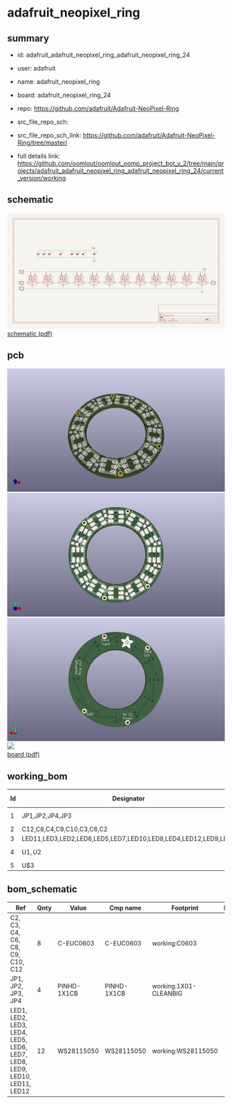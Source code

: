 # adafruit_neopixel_ring
 
## summary 
* id: adafruit_adafruit_neopixel_ring_adafruit_neopixel_ring_24
* user: adafruit
* name: adafruit_neopixel_ring
* board: adafruit_neopixel_ring_24
* repo: https://github.com/adafruit/Adafruit-NeoPixel-Ring



* src_file_repo_sch: 
* src_file_repo_sch_link: https://github.com/adafruit/Adafruit-NeoPixel-Ring/tree/master/
* full details link: https://github.com/oomlout/oomlout_oomp_project_bot_v_2/tree/main/projects/adafruit_adafruit_neopixel_ring_adafruit_neopixel_ring_24/current_version/working  

## schematic  
![](working_schematic_600.png)  
[schematic (pdf)](working_schematic.pdf) 






















## pcb  
![](working_3d_600.png) 
![](working_3d_front_600.png)  
![](working_3d_back_600.png)  
![](working_600.png)  
[board (pdf)](working.pdf)  

## working_bom
| Id | Designator | Footprint | Quantity | Designation | Supplier and ref |  | None | 
| --- | --- | --- | --- | --- | --- | --- | --- | 
| 1 | JP1,JP2,JP4,JP3 | 1X01-CLEANBIG | 4 |  |  |  | [''] | 
| 2 | C12,C8,C4,C9,C10,C3,C6,C2 | C0603 | 8 |  |  |  | [''] | 
| 3 | LED11,LED3,LED2,LED6,LED5,LED7,LED10,LED8,LED4,LED12,LED9,LED1 | WS28115050 | 12 | WS28115050 |  |  | [''] | 
| 4 | U$1,U$2 | GUIDE-STAR-12 | 2 |  |  |  | [''] | 
| 5 | U$3 | ADAFRUIT_5MM | 1 |  |  |  | [''] | 


## bom_schematic
| Ref | Qnty | Value | Cmp name | Footprint | Description | Vendor | DNP | 
| --- | --- | --- | --- | --- | --- | --- | --- | 
| C2, C3, C4, C6, C8, C9, C10, C12 | 8 | C-EUC0603 | C-EUC0603 | working:C0603 |  |  |  | 
| JP1, JP2, JP3, JP4 | 4 | PINHD-1X1CB | PINHD-1X1CB | working:1X01-CLEANBIG |  |  |  | 
| LED1, LED2, LED3, LED4, LED5, LED6, LED7, LED8, LED9, LED10, LED11, LED12 | 12 | WS28115050 | WS28115050 | working:WS28115050 |  |  |  | 



